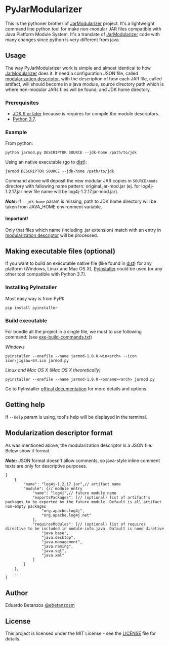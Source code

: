 # PyJarModularizer
This is the pythoner brother of [JarModularizer](https://github.com/betanzos/jar-modularizer) project. It's a lightweight command line python tool for make non-modular JAR files compatible with Java Platform Module System. It's a translate of [JarModularizer](https://github.com/betanzos/jar-modularizer) code with many changes since python is very different from java.

## Usage
The way PyJarModularizer work is simple and almost identical to how [JarModularizer](https://github.com/betanzos/jar-modularizer) does it. It need a configuration JSON file, called [modularization descriptor](#modularization-descriptor-format), with the description of how each JAR file, called artifact, will should become in a java module, source directory path which is where non-modular JARs files will be found; and JDK home directory.

### Prerequisites
* [JDK 9 or later](https://www.oracle.com/technetwork/java/javase/overview/index.html) because is requires for compile the module descriptors.
* [Python 3.7](https://www.python.org/).

### Example
From python:
```
python jarmod.py DESCRIPTOR SOURCE --jdk-home /path/to/jdk
```
Using an native executable (go to [dist](dist)):
```
jarmod DESCRIPTOR SOURCE --jdk-home /path/to/jdk
```
Command above will deposit the new modular JAR copies in `SOURCE/mods` directory with fallowing name pattern: original.jar-mod.jar (ej. for log4j-1.2.17.jar new file name will be log4j-1.2.17.jar-mod.jar).

***Note:*** If ```--jdk-home``` param is missing, path to JDK home directory will be taken from JAVA_HOME environment variable.

#### Important!
Only that files which name (including .jar extension) match with an entry in [modularization descriptor](#modularization-descriptor-format) will be processed.

## Making executable files (optional)
If you want to build an executable native file (like found in [dist](dist)) for any platform (Windows, Linux and Mac OS X), [PyInstaller](https://www.pyinstaller.org/) could be used (or any other tool compatible with Python 3.7).

### Installing PyInstaller
Most easy way is from PyPI:
```
pip install pyinstaller
```

### Build executable
For bundle all the project in a single file, we must to use following command: (see [exe-build-commands.txt](exe-build-commands.txt))

_Windows_
```
pyinstaller --onefile --name jarmod-1.0.0-win<arch> --icon icon\jigsaw-64.ico jarmod.py
```
_Linux and Mac OS X (Mac OS X theoretically)_
```
pyinstaller --onefile --name jarmod-1.0.0-<osname><arch> jarmod.py
```
Go to PyInstaller [offical documentation](https://pyinstaller.readthedocs.io/en/stable/) for more details and options.

## Getting help
If `--help` param is using, tool's help will be displayed in the terminal.

## Modularization descriptor format
As was mentioned above, the modularization descriptor is a JSON file. Below show it format.

***Note:*** JSON format doesn't allow comments, so java-style inline comment texts are only for descriptive purposes.
```
[
    {
        "name": "log4j-1.2.17.jar",// artifact name
        "module": {// module entry
            "name": "log4j",// future module name
            "exportsPackages": [// (optional) list of artifact's packages to be exported by the future module. Default is all artifact non-empty packages
                "org.apache.log4j",
                "org.apache.log4j.net"
            ],
            "requiresModules": [// (optional) list of requires directive to be included in module-info.java. Dafault is none diretive
                "java.base",
                "java.desktop",
                "java.management",
                "java.naming",
                "java.sql",
                "java.xml"
            ]
        }
    },
    ...
]
```

## Author
Eduardo Betanzos [@ebetanzosm](https://twitter.com/ebetanzosm)

## License
This project is licensed under the MIT License - see the [LICENSE](LICENSE) file for details.